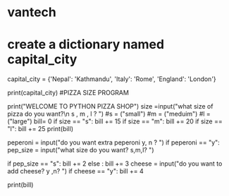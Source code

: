 # vantech
# create a dictionary named capital_city
capital_city = {'Nepal': 'Kathmandu', 'Italy': 'Rome', 'England': 'London'}

print(capital_city)
#PIZZA SIZE PROGRAM
      
print("WELCOME TO PYTHON PIZZA SHOP")
size =input("what size of pizza do you want?\n s , m , l ? ")
#s = ("small")
#m = ("meduim")
#l = ("large")
bill= 0
if size == "s":
 bill += 15
if size == "m":
 bill += 20
if size == "l":
 bill += 25
print(bill)
  
  
  
peperoni = input("do you want extra peperoni y, n ? ")
if peperoni == "y": 
 pep_size = input("what size do you want? s,m,l? ")

if pep_size == "s":
 bill += 2
else :
 bill += 3
cheese = input("do you want to add cheese? y ,n? ")
if cheese == "y":
  bill += 4
 
print(bill)

